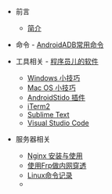<!-- docs/_sidebar.md -->

- 前言
    - [简介](zh-cn/README.md)

- 命令
		- [AndroidADB常用命令](zh-cn/hank/安卓ADB常用命令.md) 
- 工具相关
	  - [程序员儿的软件](zh-cn/os/software.md)
    - [Windows 小技巧](zh-cn/os/windows_record.md)
    - [Mac OS 小技巧](zh-cn/os/macos_record.md)
    - [AndroidStido 插件](zh-cn/tool/android_studio.md)
    - [iTerm2](zh-cn/tool/iterm2.md)
    - [Sublime Text](zh-cn/tool/sublime_text.md)
    - [Visual Studio Code](zh-cn/tool/visual_studio_code.md)
  
- 服务器相关
    * [Nginx 安装与使用](zh-cn/server/nginx.md)
    * [使用Frp做内网穿透](zh-cn/server/frp.md)
    * [Linux命令记录](zh-cn/server/command.md)
    * <!-- * [banwagonhost](zh-cn/server/bandwagonhost.md) -->

